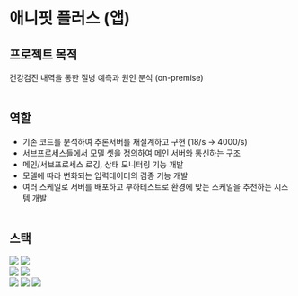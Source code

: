 # 애니핏 플러스 (앱)
## 프로젝트 목적
건강검진 내역을 통한 질병 예측과 원인 분석 (on-premise)
<br/><br/>

## 역할
- 기존 코드를 분석하여 추론서버를 재설계하고 구현 (18/s -> 4000/s)
- 서브프로세스들에서 모델 셋을 정의하여 메인 서버와 통신하는 구조
- 메인/서브프로세스 로깅, 상태 모니터링 기능 개발
- 모델에 따라 변화되는 입력데이터의 검증 기능 개발
- 여러 스케일로 서버를 배포하고 부하테스트로 환경에 맞는 스케일을
추천하는 시스템 개발
<br/><br/>

## 스택
<img src='https://img.shields.io/badge/python-4584b6?style=for-the-badge&logo=python&logoColor=white'> <img src='https://img.shields.io/badge/go-00ADD8?style=for-the-badge&logo=go&logoColor=white'><br/>
<img src='https://img.shields.io/badge/fastapi-005571?style=for-the-badge&logo=fastapi&logoColor=white'> <img src='https://img.shields.io/badge/echo-00ADD8?style=for-the-badge&logo=go&logoColor=white'><br/>
<img src='https://img.shields.io/badge/tensorflow-FF6F00?style=for-the-badge&logo=tensorflow&logoColor=white'> <img src='https://img.shields.io/badge/numpy-013243?style=for-the-badge&logo=numpy&logoColor=white'> <img src='https://img.shields.io/badge/onnx-8d8d8d?style=for-the-badge&logo=onnx&logoColor=white'><br/>